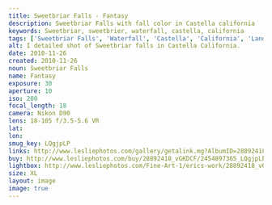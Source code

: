 ```yaml
---
title: Sweetbriar Falls - Fantasy
description: Sweetbriar Falls with fall color in Castella california
keywords: Sweetbriar, sweetbrier, waterfall, castella, california
tags: ['Sweetbriar Falls', 'Waterfall', 'Castella', 'California', 'Landscape']
alt: I detailed shot of Sweetbriar falls in Castella California.
date: 2010-11-26
created: 2010-11-26
noun: Sweetbriar Falls
name: Fantasy
exposure: 30
aperture: 10
iso: 200
focal_length: 18
camera: Nikon D90
lens: 18-105 f/3.5-5.6 VR
lat: 
lon: 
smug_key: LQgjpLP
links: http://www.lesliephotos.com/gallery/getalink.mg?AlbumID=28892418&AlbumKey=vGKDCF&ImageID=2454897365&ImageKey=LQgjpLP&how=forum&Page=1
buy: http://www.lesliephotos.com/buy/28892418_vGKDCF/2454897365_LQgjpLP/
lightbox: http://www.lesliephotos.com/Fine-Art-1/erics-work/28892418_vGKDCF#!i=2454897365&k=LQgjpLP&lb=1&s=A
size: XL
layout: image
image: true
---
```

